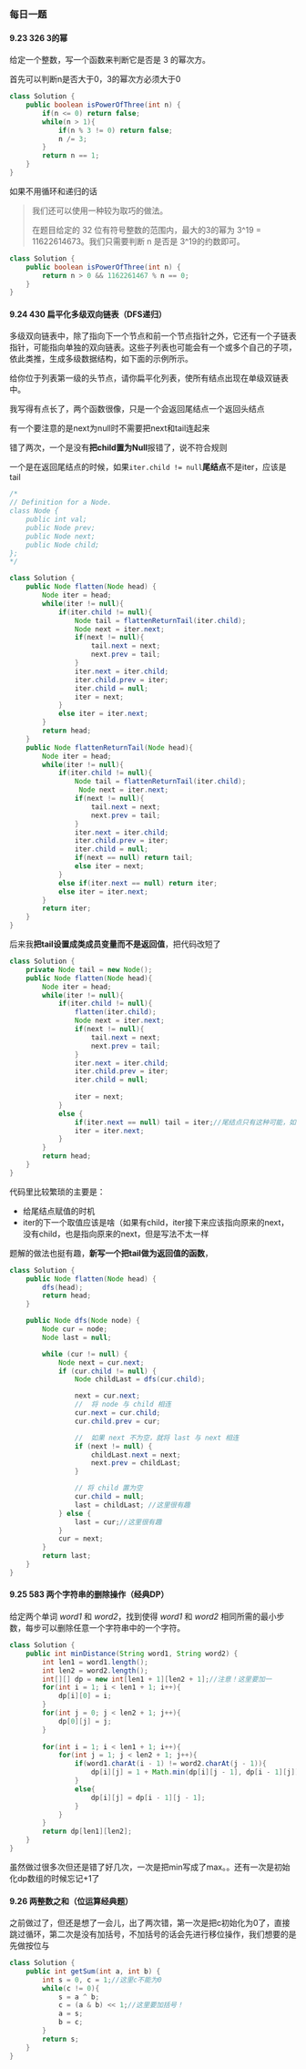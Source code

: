 ### 每日一题

#### 9.23 326 3的幂

给定一个整数，写一个函数来判断它是否是 3 的幂次方。

首先可以判断n是否大于0，3的幂次方必须大于0

```java
class Solution {
    public boolean isPowerOfThree(int n) {
        if(n <= 0) return false;
        while(n > 1){
            if(n % 3 != 0) return false;
            n /= 3;
        }
        return n == 1;
    }
}
```

如果不用循环和递归的话

> 我们还可以使用一种较为取巧的做法。
>
> 在题目给定的 32 位有符号整数的范围内，最大的3的幂为 3^19 = 11622614673。我们只需要判断 n 是否是 3^19的约数即可。

```java
class Solution {
    public boolean isPowerOfThree(int n) {
        return n > 0 && 1162261467 % n == 0;
    }
}
```



#### 9.24 430 扁平化多级双向链表（DFS递归）

多级双向链表中，除了指向下一个节点和前一个节点指针之外，它还有一个子链表指针，可能指向单独的双向链表。这些子列表也可能会有一个或多个自己的子项，依此类推，生成多级数据结构，如下面的示例所示。

给你位于列表第一级的头节点，请你扁平化列表，使所有结点出现在单级双链表中。

我写得有点长了，两个函数很像，只是一个会返回尾结点一个返回头结点

有一个要注意的是next为null时不需要把next和tail连起来

错了两次，一个是没有**把child置为Null**报错了，说不符合规则

一个是在返回尾结点的时候，如果`iter.child != null`**尾结点**不是iter，应该是tail

```java
/*
// Definition for a Node.
class Node {
    public int val;
    public Node prev;
    public Node next;
    public Node child;
};
*/

class Solution {
    public Node flatten(Node head) {
        Node iter = head;
        while(iter != null){
            if(iter.child != null){
                Node tail = flattenReturnTail(iter.child);
                Node next = iter.next;
                if(next != null){
                    tail.next = next;
                    next.prev = tail;
                }
                iter.next = iter.child;
                iter.child.prev = iter;
                iter.child = null;
                iter = next;
            }
            else iter = iter.next;
        }
        return head;
    }
    public Node flattenReturnTail(Node head){
        Node iter = head;
        while(iter != null){
            if(iter.child != null){
                Node tail = flattenReturnTail(iter.child);
                 Node next = iter.next;
                if(next != null){
                    tail.next = next;
                    next.prev = tail;
                }
                iter.next = iter.child;
                iter.child.prev = iter;
                iter.child = null;
                if(next == null) return tail;
                else iter = next;
            }  
            else if(iter.next == null) return iter;
            else iter = iter.next;
        }
        return iter;
    }
}
```

后来我**把tail设置成类成员变量而不是返回值**，把代码改短了

```java
class Solution {
    private Node tail = new Node();
    public Node flatten(Node head){
        Node iter = head;
        while(iter != null){
            if(iter.child != null){
                flatten(iter.child);
                Node next = iter.next;
                if(next != null){
                    tail.next = next;
                    next.prev = tail;
                }
                iter.next = iter.child;
                iter.child.prev = iter;
                iter.child = null;
                
                iter = next;                
            }         
            else {
                if(iter.next == null) tail = iter;//尾结点只有这种可能，如果有child肯定不会是尾结点
                iter = iter.next;
            }
        }
        return head;
    }
}
```

代码里比较繁琐的主要是：

+ 给尾结点赋值的时机
+ iter的下一个取值应该是啥（如果有child，iter接下来应该指向原来的next，没有child，也是指向原来的next，但是写法不太一样

题解的做法也挺有趣，**新写一个把tail做为返回值的函数**，

```java
class Solution {
    public Node flatten(Node head) {
        dfs(head);
        return head;
    }

    public Node dfs(Node node) {
        Node cur = node;
        Node last = null;

        while (cur != null) {
            Node next = cur.next;
            if (cur.child != null) {
                Node childLast = dfs(cur.child);

                next = cur.next;
                //  将 node 与 child 相连
                cur.next = cur.child;
                cur.child.prev = cur;

                //  如果 next 不为空，就将 last 与 next 相连
                if (next != null) {
                    childLast.next = next;
                    next.prev = childLast;
                }

                // 将 child 置为空
                cur.child = null;
                last = childLast; //这里很有趣
            } else {
                last = cur;//这里很有趣
            }
            cur = next;
        }
        return last;
    }
}
```



#### 9.25 583 两个字符串的删除操作（经典DP）

给定两个单词 *word1* 和 *word2*，找到使得 *word1* 和 *word2* 相同所需的最小步数，每步可以删除任意一个字符串中的一个字符。

```java
class Solution {
    public int minDistance(String word1, String word2) {
        int len1 = word1.length();
        int len2 = word2.length();
        int[][] dp = new int[len1 + 1][len2 + 1];//注意！这里要加一
        for(int i = 1; i < len1 + 1; i++){
            dp[i][0] = i;
        }
        for(int j = 0; j < len2 + 1; j++){
            dp[0][j] = j;
        }
        
        for(int i = 1; i < len1 + 1; i++){
            for(int j = 1; j < len2 + 1; j++){
                if(word1.charAt(i - 1) != word2.charAt(j - 1)){
                    dp[i][j] = 1 + Math.min(dp[i][j - 1], dp[i - 1][j]);
                }
                else{
                    dp[i][j] = dp[i - 1][j - 1];
                }
            }
        }
        return dp[len1][len2];
    }
}
```

虽然做过很多次但还是错了好几次，一次是把min写成了max。。还有一次是初始化dp数组的时候忘记+1了



#### 9.26 两整数之和（位运算经典题）

之前做过了，但还是想了一会儿，出了两次错，第一次是把c初始化为0了，直接跳过循环，第二次是没有加括号，不加括号的话会先进行移位操作，我们想要的是先做按位与

```java
class Solution {
    public int getSum(int a, int b) {
        int s = 0, c = 1;//这里c不能为0
        while(c != 0){
            s = a ^ b;
            c = (a & b) << 1;//这里要加括号！
            a = s; 
            b = c;
        }
        return s;
    }
}
```

